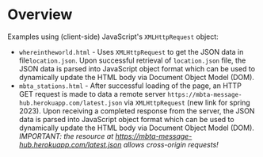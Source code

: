 # Overview
Examples using (client-side) JavaScript's `XMLHttpRequest` object:
* `whereintheworld.html` - Uses `XMLHttpRequest` to get the JSON data in file`location.json`.  Upon successful retrieval of `location.json` file, the JSON data is parsed into JavaScript object format which can be used to dynamically update the HTML body via Document Object Model (DOM).
* `mbta_stations.html` - After successful loading of the page, an HTTP GET request is made to data a remote server `https://mbta-message-hub.herokuapp.com/latest.json` via `XMLHttpRequest` (new link for spring 2023).  Upon receiving a completed response from the server, the JSON data is parsed into JavaScript object format which can be used to dynamically update the HTML body via Document Object Model (DOM).  *IMPORTANT: the resource at https://mbta-message-hub.herokuapp.com/latest.json allows cross-origin requests!*
